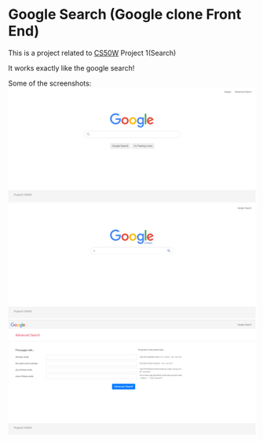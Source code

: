 # Google Search (Google clone Front End)
This is a project related to [CS50W](https://cs50.harvard.edu/web/2020/) Project 1(Search)

It works exactly like the google search!

Some of the screenshots:
![google-main](screenshots/google-main.png)
![google-images](screenshots/google-images.png)
![google-advanced](screenshots/google-advanced.png)

